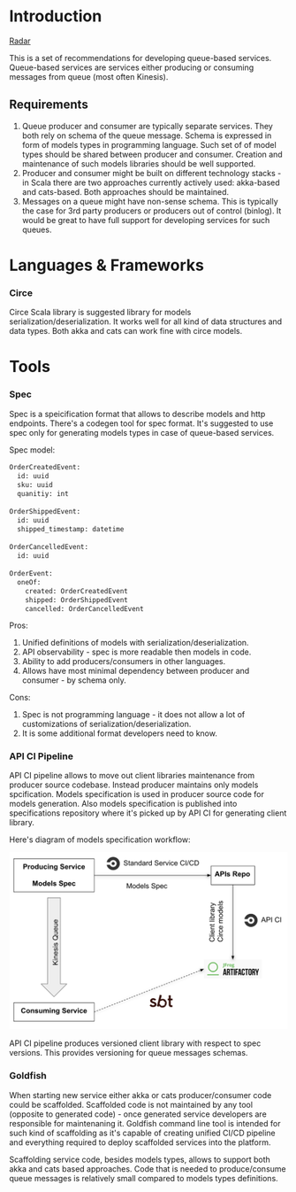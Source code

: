 # Introduction
[Radar](https://radar.thoughtworks.com/?sheetId=https%3A%2F%2Fraw.githubusercontent.com%2FModaOperandi%2Fagora%2Fmaster%2Fcsv%2Fefficiency.csv)

This is a set of recommendations for developing queue-based services. Queue-based services are services either producing or consuming messages from queue (most often Kinesis).

## Requirements

1. Queue producer and consumer are typically separate services. They both rely on schema of the queue message. Schema is expressed in form of models types in programming language. Such set of of model types should be shared between producer and consumer. Creation and maintenance of such models libraries should be well supported.
2. Producer and consumer might be built on different technology stacks - in Scala there are two approaches currently actively used: akka-based and cats-based. Both approaches should be maintained.
3. Messages on a queue might have non-sense schema. This is typically the case for 3rd party producers or producers out of control (binlog). It would be great to have full support for developing services for such queues.

# Languages & Frameworks

### Circe

Circe Scala library is suggested library for models serialization/deserialization. It works well for all kind of data structures and data types. Both akka and cats can work fine with circe models.

# Tools

### Spec

Spec is a speicification format that allows to describe models and http endpoints. There's a codegen tool for spec format. It's suggested to use spec only for generating models types in case of queue-based services.

Spec model:

```
OrderCreatedEvent:
  id: uuid
  sku: uuid
  quanitiy: int

OrderShippedEvent:
  id: uuid
  shipped_timestamp: datetime

OrderCancelledEvent:
  id: uuid

OrderEvent:
  oneOf:
    created: OrderCreatedEvent
    shipped: OrderShippedEvent
    cancelled: OrderCancelledEvent
```

Pros:
1. Unified definitions of models with serialization/deserialization.
2. API observability - spec is more readable then models in code.
3. Ability to add producers/consumers in other languages.
4. Allows have most minimal dependency between producer and consumer - by schema only.

Cons:
1. Spec is not programming language - it does not allow a lot of customizations of serialization/deserialization.
2. It is some additional format developers need to know.


### API CI Pipeline

API CI pipeline allows to move out client libraries maintenance from producer source codebase. Instead producer maintains only models spcification. Models specification is used in producer source code for models generation. Also models specification is published into specifications repository where it's picked up by API CI for generating client library.

Here's diagram of models specification workflow:

<img src="../images/spec-workflow.png">

API CI pipeline produces versioned client library with respect to spec versions. This provides versioning for queue messages schemas.

### Goldfish

When starting new service either akka or cats producer/consumer code could be scaffolded. Scaffolded code is not maintained by any tool (opposite to generated code) - once generated service developers are responsible for maintenaning it. Goldfish command line tool is intended for such kind of scaffolding as it's capable of creating unified CI/CD pipeline and everything required to deploy scaffolded services into the platform.

Scaffolding service code, besides models types, allows to support both akka and cats based approaches. Code that is needed to produce/consume queue messages is relatively small compared to models types definitions.